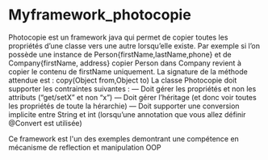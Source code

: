 # Myframework_photocopie
Photocopie est un framework java qui permet de copier toutes les propriétés d’une classe vers une autre lorsqu’elle existe. Par
exemple si l’on possède une instance de Person{firstName,lastName,phone} et de Company{firstName, address} copier Person
dans Company revient à copier le contenu de firstName uniquement. La signature de la méthode attendue est : copy(Object
from,Object to)
La classe Photocopie doit supporter les contraintes suivantes :
— Doit gérer les propriétés et non les attributs (“get/setX” et non “x”)
— Doit gérer l’héritage (et donc voir toutes les propriétés de toute la hérarchie)
— Doit supporter une conversion implicite entre String et int (lorsqu’une annotation que vous allez définir @Convert est
utilisée)

Ce framework est l'un des exemples demontrant une compétence en mécanisme de reflection et manipulation OOP
